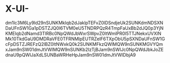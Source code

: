 # X-UI-

dm1lc3M6Ly9ld29nSUNKMklqb2dJaklpTEFvZ0lDSndjeUk2SUNKdmNDSXNDaUFnSW1Ga1pDSTZJQ0l6TVM0eU5TNDRPQzR4TmpFaUxBb2dJQ0p3YjNKMElqb2dNamd3TlRBc0NpQWdJbWxrSWpvZ0ltWmlPR0l5TTJNekxUVXlNMk10TkdGaU9DMDRaVFE0TFRNMlpEUTRZelF6TXpObU5pSXNDaUFnSW1GcFpDSTZJREFzQ2lBZ0ltNWxkQ0k2SUNKMFkzQWlMQW9nSUNKMGVYQmxJam9nSW01dmJtVWlMQW9nSUNKb2IzTjBJam9nSWlJc0NpQWdJbkJoZEdnaU9pQWlJaXdLSUNBaWRHeHpJam9nSW01dmJtVWlDbjA9
